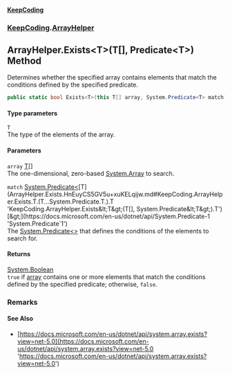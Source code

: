 #### [KeepCoding](index.md 'index')
### [KeepCoding](KeepCoding.md 'KeepCoding').[ArrayHelper](ArrayHelper.md 'KeepCoding.ArrayHelper')
## ArrayHelper.Exists&lt;T&gt;(T[], Predicate&lt;T&gt;) Method
Determines whether the specified array contains elements that match the conditions defined by the specified predicate.  
```csharp
public static bool Exists<T>(this T[] array, System.Predicate<T> match);
```
#### Type parameters
<a name='KeepCoding.ArrayHelper.Exists.T.(T...System.Predicate.T.).T'></a>
`T`  
The type of the elements of the array.
  
#### Parameters
<a name='KeepCoding.ArrayHelper.Exists.T.(T...System.Predicate.T.).array'></a>
`array` [T](ArrayHelper.Exists.HnEuyCS5GV5u+xuKELqijw.md#KeepCoding.ArrayHelper.Exists.T.(T...System.Predicate.T.).T 'KeepCoding.ArrayHelper.Exists&lt;T&gt;(T[], System.Predicate&lt;T&gt;).T')[[]](https://docs.microsoft.com/en-us/dotnet/api/System.Array 'System.Array')  
The one-dimensional, zero-based [System.Array](https://docs.microsoft.com/en-us/dotnet/api/System.Array 'System.Array') to search.
  
<a name='KeepCoding.ArrayHelper.Exists.T.(T...System.Predicate.T.).match'></a>
`match` [System.Predicate&lt;](https://docs.microsoft.com/en-us/dotnet/api/System.Predicate-1 'System.Predicate`1')[T](ArrayHelper.Exists.HnEuyCS5GV5u+xuKELqijw.md#KeepCoding.ArrayHelper.Exists.T.(T...System.Predicate.T.).T 'KeepCoding.ArrayHelper.Exists&lt;T&gt;(T[], System.Predicate&lt;T&gt;).T')[&gt;](https://docs.microsoft.com/en-us/dotnet/api/System.Predicate-1 'System.Predicate`1')  
The [System.Predicate&lt;&gt;](https://docs.microsoft.com/en-us/dotnet/api/System.Predicate-1 'System.Predicate`1') that defines the conditions of the elements to search for.
  
#### Returns
[System.Boolean](https://docs.microsoft.com/en-us/dotnet/api/System.Boolean 'System.Boolean')  
`true` if [array](ArrayHelper.Exists.HnEuyCS5GV5u+xuKELqijw.md#KeepCoding.ArrayHelper.Exists.T.(T...System.Predicate.T.).array 'KeepCoding.ArrayHelper.Exists&lt;T&gt;(T[], System.Predicate&lt;T&gt;).array') contains one or more elements that match the conditions defined by the specified predicate; otherwise, `false`.
### Remarks
#### See Also
- [https://docs.microsoft.com/en-us/dotnet/api/system.array.exists?view=net-5.0](https://docs.microsoft.com/en-us/dotnet/api/system.array.exists?view=net-5.0 'https://docs.microsoft.com/en-us/dotnet/api/system.array.exists?view=net-5.0')
